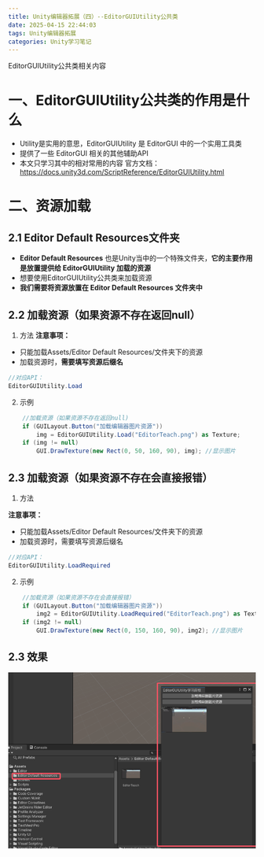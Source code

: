 ```yaml
---
title: Unity编辑器拓展（四）--EditorGUIUtility公共类
date: 2025-04-15 22:44:03
tags: Unity编辑器拓展
categories: Unity学习笔记
---
```


EditorGUIUtility公共类相关内容
 
<!--more-->

# 一、EditorGUIUtility公共类的作用是什么
- Utility是实用的意思，EditorGUIUtility 是 EditorGUI 中的一个实用工具类
- 提供了一些 EditorGUI 相关的其他辅助API
- 本文只学习其中的相对常用的内容
官方文档：https://docs.unity3d.com/ScriptReference/EditorGUIUtility.html

# 二、资源加载
## 2.1 Editor Default Resources文件夹
- **Editor Default Resources** 也是Unity当中的一个特殊文件夹，**它的主要作用是放置提供给 EditorGUIUtility 加载的资源**
- 想要使用EditorGUIUtility公共类来加载资源
- **我们需要将资源放置在 Editor Default Resources 文件夹中**
  
## 2.2 加载资源（如果资源不存在返回null）
1. 方法
**注意事项：**
- 只能加载Assets/Editor Default Resources/文件夹下的资源
- 加载资源时，**需要填写资源后缀名**
```cs
//对应API：
EditorGUIUtility.Load
```
2. 示例
```cs
    //加载资源（如果资源不存在返回null)
    if (GUILayout.Button("加载编辑器图片资源"))
        img = EditorGUIUtility.Load("EditorTeach.png") as Texture;
    if (img != null)
        GUI.DrawTexture(new Rect(0, 50, 160, 90), img); //显示图片
```

## 2.3 加载资源（如果资源不存在会直接报错）
1. 方法

**注意事项：**
- 只能加载Assets/Editor Default Resources/文件夹下的资源
- 加载资源时，需要填写资源后缀名

```cs
//对应API：
EditorGUIUtility.LoadRequired
```

2. 示例
```cs
    //加载资源（如果资源不存在会直接报错）
    if (GUILayout.Button("加载编辑器图片资源"))
        img2 = EditorGUIUtility.LoadRequired("EditorTeach.png") as Texture;
    if (img2 != null)
        GUI.DrawTexture(new Rect(0, 150, 160, 90), img2); //显示图片
```

## 2.3 效果
![](./四-EditorGUIUtility公共类/L13加载资源.png)